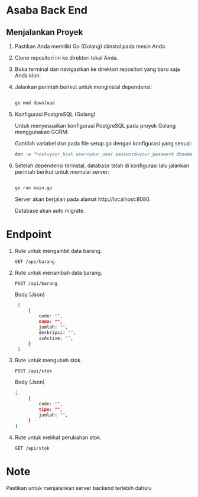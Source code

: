 # Asaba Back End

## Menjalankan Proyek

1. Pastikan Anda memiliki Go (Golang) diinstal pada mesin Anda.
2. Clone repositori ini ke direktori lokal Anda.
3. Buka terminal dan navigasikan ke direktori repositori yang baru saja Anda klon.
4. Jalankan perintah berikut untuk menginstal dependensi:

   ```sh

   go mod download

   ```

5. Konfigurasi PostgreSQL (Golang)

   Untuk menyesuaikan konfigurasi PostgreSQL pada proyek Golang menggunakan GORM:

   Gantilah variabel dsn pada file setup.go dengan konfigurasi yang sesuai:

   ```sh
   dsn := "host=your_host user=your_user password=your_password dbname=your_db port=5432 sslmode=disable TimeZone=Asia/Jakarta"
   ```

6. Setelah dependensi terinstal, database telah di konfigurasi lalu jalankan perintah berikut untuk memulai server:

   ```sh

   go run main.go
   ```

   Server akan berjalan pada alamat http://localhost:8080.

   Database akan auto migrate.

# Endpoint

1. Rute untuk mengambil data barang.

   ```http
   GET /api/barang
   ```

2. Rute untuk menambah data barang.

   ```http
   POST /api/barang
   ```

   Body (Json)

   ```sh
    [
        {
            code: "",
            nama: "",
            jumlah: "",
            deskripsi: "",
            isActive: "",
        }
    ]
   ```

3. Rute untuk mengubah stok.

   ```http
   POST /api/stok
   ```

   Body (Json)

   ```sh
   [
        {
            code: "",
            tipe: "",
            jumlah: "",
        }
   ]
   ```

4. Rute untuk melihat perubahan stok.

   ```http
   GET /api/stok
   ```

# Note

Pastikan untuk menjalankan server backend terlebih dahulu
